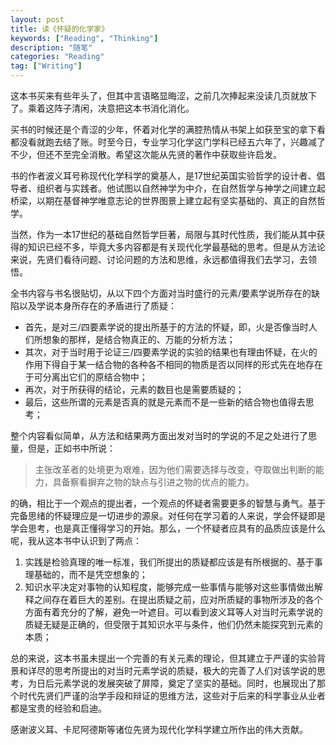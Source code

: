 ```yaml
---
layout: post
title: 读《怀疑的化学家》
keywords: ["Reading", "Thinking"]
description: "随笔"
categories: "Reading"
tag: ["Writing"]
---
```


这本书买来有些年头了，但其中言语略显晦涩，之前几次捧起来没读几页就放下了。乘着这阵子清闲，决意把这本书消化消化。

买书的时候还是个青涩的少年，怀着对化学的满腔热情从书架上如获至宝的拿下看都没看就跑去结了账。时至今日，专业学习化学这门学科已经五六年了，兴趣减了不少，但还不至完全消散。希望这次能从先贤的著作中获取些许启发。

书的作者波义耳号称现代化学科学的奠基人，是17世纪英国实验哲学的设计者、倡导者、组织者与实践者。他试图以自然神学为中介，在自然哲学与神学之间建立起桥梁，以期在基督神学唯意志论的世界图景上建立起有坚实基础的、真正的自然哲学。

当然，作为一本17世纪的基础自然哲学巨著，局限与其时代性质，我们能从其中获得的知识已经不多，毕竟大多内容都是有关现代化学最基础的思考。但是从方法论来说，先贤们看待问题、讨论问题的方法和思维，永远都值得我们去学习，去领悟。

全书内容与书名很贴切，从以下四个方面对当时盛行的元素/要素学说所存在的缺陷以及学说本身所存在的矛盾进行了质疑：

* 首先，是对三/四要素学说的提出所基于的方法的怀疑，即，火是否像当时人们所想象的那样，是结合物真正的、万能的分析方法；  
* 其次，对于当时用于论证三/四要素学说的实验的结果也有理由怀疑，在火的作用下得自于某一结合物的各种各不相同的物质是否以同样的形式先在地存在于可分离出它们的原结合物中；  
* 再次，对于所获得的结论，元素的数目也是需要质疑的；  
* 最后，这些所谓的元素是否真的就是元素而不是一些新的结合物也值得去思考；

整个内容看似简单，从方法和结果两方面出发对当时的学说的不足之处进行了思量，但是，正如书中所说：

> 主张改革者的处境更为艰难，因为他们需要选择与改变，夺取做出判断的能力，具备察看摒弃之物的缺点与引进之物的优点的能力。

的确，相比于一个观点的提出者，一个观点的怀疑者需要更多的智慧与勇气。基于完备思绪的怀疑理应是一切进步的源泉。对任何在学习着的人来说，学会怀疑即是学会思考，也是真正懂得学习的开始。那么，一个怀疑者应具有的品质应该是什么呢，我从这本书中认识到了两点：

1. 实践是检验真理的唯一标准，我们所提出的质疑都应该是有所根据的、基于事理基础的，而不是凭空想象的；  
2. 知识水平决定对事物的认知程度，能够完成一些事情与能够对这些事情做出解释之间存在着巨大的差别。在提出质疑之前，应对所质疑的事物所涉及的各个方面有着充分的了解，避免一叶遮目。可以看到波义耳等人对当时元素学说的质疑无疑是正确的，但受限于其知识水平与条件，他们仍然未能探究到元素的本质；  

总的来说，这本书虽未提出一个完善的有关元素的理论，但其建立于严谨的实验背景和详尽的思考所提出的对当时元素学说的质疑，极大的完善了人们对该学说的思考，为日后元素学说的发展突破了屏障，奠定了坚实的基础。同时，也展现出了那个时代先贤们严谨的治学手段和辩证的思维方法，这些对于后来的科学事业从业者都是宝贵的经验和启迪。

感谢波义耳、卡尼阿德斯等诸位先贤为现代化学科学建立所作出的伟大贡献。
